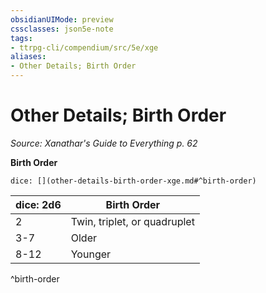 ```yaml
---
obsidianUIMode: preview
cssclasses: json5e-note
tags:
- ttrpg-cli/compendium/src/5e/xge
aliases:
- Other Details; Birth Order
---
```

# Other Details; Birth Order
*Source: Xanathar's Guide to Everything p. 62* 

**Birth Order**

`dice: [](other-details-birth-order-xge.md#^birth-order)`

| dice: 2d6 | Birth Order |
|-----------|-------------|
| 2 | Twin, triplet, or quadruplet |
| 3-7 | Older |
| 8-12 | Younger |
^birth-order